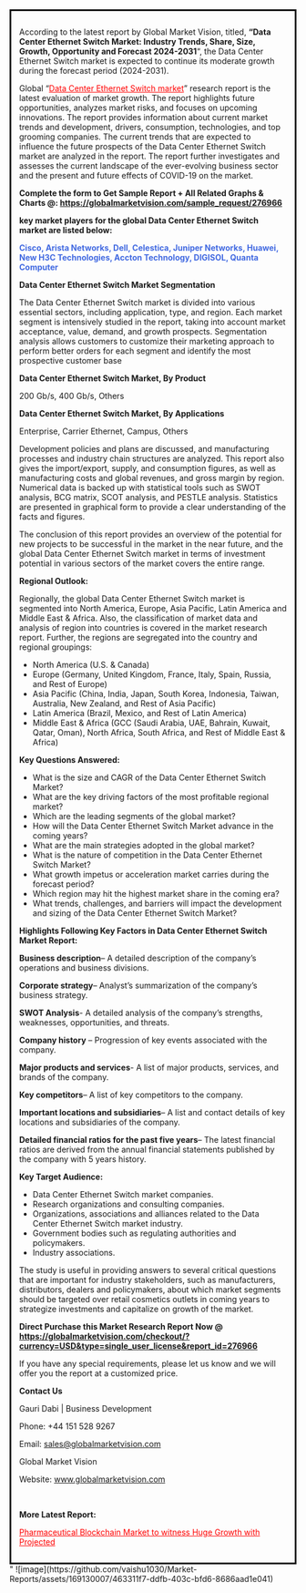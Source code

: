 <div style='border: 3px solid black; padding: 1em;'>

According to the latest report by Global Market Vision, titled, <strong>“Data Center Ethernet Switch Market: Industry Trends, Share, Size, Growth, Opportunity and Forecast 2024-2031</strong>“, the Data Center Ethernet Switch market is expected to continue its moderate growth during the forecast period (2024-2031).

Global “<a style='color: #ff0000;' href='https://globalmarketvision.com/reports/global-data-center-ethernet-switch-market/276966'>Data Center Ethernet Switch market</a>” research report is the latest evaluation of market growth. The report highlights future opportunities, analyzes market risks, and focuses on upcoming innovations. The report provides information about current market trends and development, drivers, consumption, technologies, and top grooming companies. The current trends that are expected to influence the future prospects of the Data Center Ethernet Switch market are analyzed in the report. The report further investigates and assesses the current landscape of the ever-evolving business sector and the present and future effects of COVID-19 on the market.

<strong>Complete the form to Get Sample Report + All Related Graphs &amp; Charts @: <a style='color: #ff0000;' href='https://globalmarketvision.com/sample_request/276966?utm_source=linkedinPulse&utm_medium=SN&utm_campaign=SN'><strong>https://globalmarketvision.com/sample_request/276966</strong></a></strong>

<strong>key market players for the global Data Center Ethernet Switch market are listed below:</strong>

<strong style='color: #4169e1;'>Cisco, Arista Networks, Dell, Celestica, Juniper Networks, Huawei, New H3C Technologies, Accton Technology, DIGISOL, Quanta Computer</strong>

<strong>Data Center Ethernet Switch Market Segmentation</strong>

The Data Center Ethernet Switch market is divided into various essential sectors, including application, type, and region. Each market segment is intensively studied in the report, taking into account market acceptance, value, demand, and growth prospects. Segmentation analysis allows customers to customize their marketing approach to perform better orders for each segment and identify the most prospective customer base

<strong>Data Center Ethernet Switch Market, By Product</strong>

200 Gb/s, 400 Gb/s, Others

<strong>Data Center Ethernet Switch Market, By Applications</strong>

Enterprise, Carrier Ethernet, Campus, Others

Development policies and plans are discussed, and manufacturing processes and industry chain structures are analyzed. This report also gives the import/export, supply, and consumption figures, as well as manufacturing costs and global revenues, and gross margin by region. Numerical data is backed up with statistical tools such as SWOT analysis, BCG matrix, SCOT analysis, and PESTLE analysis. Statistics are presented in graphical form to provide a clear understanding of the facts and figures.

The conclusion of this report provides an overview of the potential for new projects to be successful in the market in the near future, and the global Data Center Ethernet Switch market in terms of investment potential in various sectors of the market covers the entire range.

<strong>Regional Outlook:</strong>

Regionally, the global Data Center Ethernet Switch market is segmented into North America, Europe, Asia Pacific, Latin America and Middle East &amp; Africa. Also, the classification of market data and analysis of region into countries is covered in the market research report. Further, the regions are segregated into the country and regional groupings:
<ul>
  <li>North America (U.S. &amp; Canada)</li>
  <li>Europe (Germany, United Kingdom, France, Italy, Spain, Russia, and Rest of Europe)</li>
  <li>Asia Pacific (China, India, Japan, South Korea, Indonesia, Taiwan, Australia, New Zealand, and Rest of Asia Pacific)</li>
  <li>Latin America (Brazil, Mexico, and Rest of Latin America)</li>
  <li>Middle East &amp; Africa (GCC (Saudi Arabia, UAE, Bahrain, Kuwait, Qatar, Oman), North Africa, South Africa, and Rest of Middle East &amp; Africa)</li>
</ul>
<strong>Key Questions Answered:</strong>
<ul>
  <li>What is the size and CAGR of the Data Center Ethernet Switch Market?</li>
  <li>What are the key driving factors of the most profitable regional market?</li>
  <li>Which are the leading segments of the global market?</li>
  <li>How will the Data Center Ethernet Switch Market advance in the coming years?</li>
  <li>What are the main strategies adopted in the global market?</li>
  <li>What is the nature of competition in the Data Center Ethernet Switch Market?</li>
  <li>What growth impetus or acceleration market carries during the forecast period?</li>
  <li>Which region may hit the highest market share in the coming era?</li>
  <li>What trends, challenges, and barriers will impact the development and sizing of the Data Center Ethernet Switch Market?</li>
</ul>
<strong>Highlights Following Key Factors in Data Center Ethernet Switch Market Report:</strong>

<strong>Business description</strong>– A detailed description of the company’s operations and business divisions.

<strong>Corporate strategy</strong>– Analyst’s summarization of the company’s business strategy.

<strong>SWOT Analysis</strong>- A detailed analysis of the company’s strengths, weaknesses, opportunities, and threats.

<strong>Company history</strong> – Progression of key events associated with the company.

<strong>Major products and services</strong>- A list of major products, services, and brands of the company.

<strong>Key competitors</strong>– A list of key competitors to the company.

<strong>Important locations and subsidiaries</strong>– A list and contact details of key locations and subsidiaries of the company.

<strong>Detailed financial ratios for the past five years</strong>– The latest financial ratios are derived from the annual financial statements published by the company with 5 years history.

<strong>Key Target Audience:</strong>
<ul>
  <li>Data Center Ethernet Switch market companies.</li>
  <li>Research organizations and consulting companies.</li>
  <li>Organizations, associations and alliances related to the Data Center Ethernet Switch market industry.</li>
  <li>Government bodies such as regulating authorities and policymakers.</li>
  <li>Industry associations.</li>
</ul>
The study is useful in providing answers to several critical questions that are important for industry stakeholders, such as manufacturers, distributors, dealers and policymakers, about which market segments should be targeted over retail cosmetics outlets in coming years to strategize investments and capitalize on growth of the market.

<strong>Direct Purchase this Market Research Report Now @ </strong><strong><a style='color: #ff0000;' href='https://globalmarketvision.com/checkout/?currency=USD&type=single_user_license&report_id=276966?utm_source=linkedinPulse&utm_medium=SN&utm_campaign=SN'><strong>https://globalmarketvision.com/checkout/?currency=USD&type=single_user_license&report_id=276966</strong></a></strong>

If you have any special requirements, please let us know and we will offer you the report at a customized price.
<p id='ember58' class='ember-view reader-content-blocks__paragraph'><strong>Contact Us</strong></p>
<p id='ember59' class='ember-view reader-content-blocks__paragraph'>Gauri Dabi | Business Development</p>
<p id='ember60' class='ember-view reader-content-blocks__paragraph'>Phone: +44 151 528 9267</p>
Email: <a href='mailto:sales@globalmarketvision.com'>sales@globalmarketvision.com</a>

Global Market Vision

Website: <a href='http://www.globalmarketvision.com'>www.globalmarketvision.com</a>

&nbsp;

<strong>More Latest Report:</strong>

<a style='color: #ff0000;' href='https://medium.com/@namratasonawane27/pharmaceutical-blockchain-market-to-witness-huge-growth-with-projected-3434a1d27230'>Pharmaceutical Blockchain Market to witness Huge Growth with Projected</a>

</div>"
![image](https://github.com/vaishu1030/Market-Reports/assets/169130007/463311f7-ddfb-403c-bfd6-8686aad1e041)
